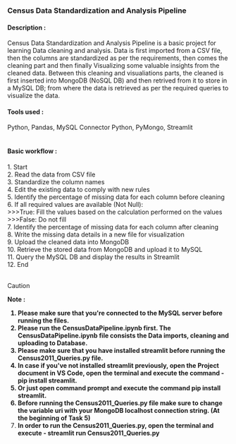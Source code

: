<h3>Census Data Standardization and Analysis Pipeline</h3>

<h4>Description : </h4>
  Census Data Standardization and Analysis Pipeline is a basic project for learning Data cleaning and analysis. Data is first imported from a CSV file, then the columns are standardized as per the requirements, then comes the cleaning part and then finally Visualizing some valuable insights from the cleaned data. Between this cleaning and visualiations parts, the cleaned is first inserted into MongoDB (NoSQL DB) and then retrived from it to store in a MySQL DB; from where the data is retrieved as per the required queries to visualize the data.

<h4>Tools used : </h4>
Python, Pandas, MySQL Connector Python, PyMongo, Streamlit <br>
<br>

<h4>Basic workflow : </h4>
1. Start <br>
2. Read the data from CSV file <br>
3. Standardize the column names <br>
4. Edit the existing data to comply with new rules <br>
5. Identify the percentage of missing data for each column before cleaning <br>
6. If all required values are available (Not Null): <br>
>>>True: Fill the values based on the calculation performed on the values <br>
>>>False: Do not fill <br>
7. Identify the percentage of missing data for each column after cleaning <br>
8. Write the missing data details in a new file for visualization <br>
9. Upload the cleaned data into MongoDB <br>
10. Retrieve the stored data from MongoDB and upload it to MySQL <br>
11. Query the MySQL DB and display the results in Streamlit <br>
12. End <br>
<br>

> [!CAUTION]
> <strong>Note : <br>
> 1. Please make sure that you're connected to the MySQL server before running the files. <br>
> 2. Please run the CensusDataPipeline.ipynb first. The CensusDataPipeline.ipynb file consists the Data imports, cleaning and uploading to Database. <br>
> 3. Please make sure that you have installed streamlit before running the Census2011_Queries.py file. <br>
> 4. In case if you've not installed streamlit previously, open the Project document in VS Code, open the terminal and execute the command - pip install streamlit. <br>
> 5. Or just open command prompt and execute the command pip install streamlit. <br>
> 6. Before running the Census2011_Queries.py file make sure to change the variable uri with your MongoDB localhost connection string. (At the beginning of Task 5) <br>
> 7. In order to run the Census2011_Queries.py, open the terminal and execute - streamlit run Census2011_Queries.py</strong>
